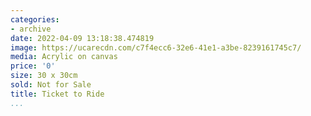 ```yaml
---
categories:
- archive
date: 2022-04-09 13:18:38.474819
image: https://ucarecdn.com/c7f4ecc6-32e6-41e1-a3be-8239161745c7/
media: Acrylic on canvas
price: '0'
size: 30 x 30cm
sold: Not for Sale
title: Ticket to Ride
...
```

